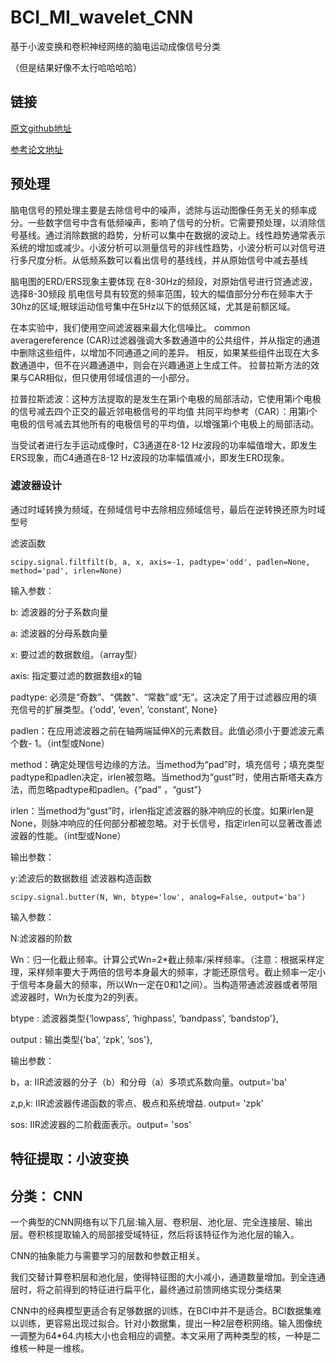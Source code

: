 # BCI_MI_wavelet_CNN
基于小波变换和卷积神经网络的脑电运动成像信号分类

（但是结果好像不太行哈哈哈哈）

## 链接
 [原文github地址](https://github.com/dalinzhangzdl/BCI_MI_Wavelet_CNN)
 
 [参考论文地址](https://ieeexplore.ieee.org/document/8585027)
 
 ## 预处理

脑电信号的预处理主要是去除信号中的噪声，滤除与运动图像任务无关的频率成分。一些数字信号中含有低频噪声，影响了信号的分析。它需要预处理，以消除信号基线。通过消除数据的趋势，分析可以集中在数据的波动上。线性趋势通常表示系统的增加或减少。小波分析可以测量信号的非线性趋势，小波分析可以对信号进行多尺度分析。从低频系数可以看出信号的基线线，并从原始信号中减去基线


脑电图的ERD/ERS现象主要体现  在8-30Hz的频段，对原始信号进行贷通滤波，选择8-30频段
肌电信号具有较宽的频率范围，较大的幅值部分分布在频率大于30hz的区域;眼球运动信号集中在5Hz以下的低频区域，尤其是前额区域。


在本实验中，我们使用空间滤波器来最大化信噪比。
common averagereference (CAR)过滤器强调大多数通道中的公共组件，并从指定的通道中删除这些组件，以增加不同通道之间的差异。
相反，如果某些组件出现在大多数通道中，但不在兴趣通道中，则会在兴趣通道上生成工件。
拉普拉斯方法的效果与CAR相似，但只使用邻域信道的一小部分。


拉普拉斯滤波：这种方法提取的是发生在第i个电极的局部活动，它使用第i个电极的信号减去四个正交的最近邻电极信号的平均值
共同平均参考（CAR）：用第i个电极的信号减去其他所有的电极信号的平均值，以增强第i个电极上的局部活动。


当受试者进行左手运动成像时，C3通道在8-12 Hz波段的功率幅值增大，即发生ERS现象，而C4通道在8-12 Hz波段的功率幅值减小，即发生ERD现象。
### 滤波器设计
通过时域转换为频域，在频域信号中去除相应频域信号，最后在逆转换还原为时域型号


滤波函数

```
scipy.signal.filtfilt(b, a, x, axis=-1, padtype='odd', padlen=None, method='pad', irlen=None)
```
输入参数：

b: 滤波器的分子系数向量

a: 滤波器的分母系数向量

x: 要过滤的数据数组。（array型）

axis: 指定要过滤的数据数组x的轴

padtype: 必须是“奇数”、“偶数”、“常数”或“无”。这决定了用于过滤器应用的填充信号的扩展类型。{‘odd', ‘even', ‘constant', None}

padlen：在应用滤波器之前在轴两端延伸X的元素数目。此值必须小于要滤波元素个数- 1。（int型或None）

method：确定处理信号边缘的方法。当method为“pad”时，填充信号；填充类型padtype和padlen决定，irlen被忽略。当method为“gust”时，使用古斯塔夫森方法，而忽略padtype和padlen。{“pad” ，“gust”}

irlen：当method为“gust”时，irlen指定滤波器的脉冲响应的长度。如果irlen是None，则脉冲响应的任何部分都被忽略。对于长信号，指定irlen可以显著改善滤波器的性能。（int型或None）

输出参数：

y:滤波后的数据数组
滤波器构造函数
```
scipy.signal.butter(N, Wn, btype='low', analog=False, output='ba')
```
输入参数：

N:滤波器的阶数

Wn：归一化截止频率。计算公式Wn=2*截止频率/采样频率。（注意：根据采样定理，采样频率要大于两倍的信号本身最大的频率，才能还原信号。截止频率一定小于信号本身最大的频率，所以Wn一定在0和1之间）。当构造带通滤波器或者带阻滤波器时，Wn为长度为2的列表。

btype : 滤波器类型{‘lowpass', ‘highpass', ‘bandpass', ‘bandstop'},

output : 输出类型{‘ba', ‘zpk', ‘sos'},

输出参数：

b，a: IIR滤波器的分子（b）和分母（a）多项式系数向量。output='ba'

z,p,k: IIR滤波器传递函数的零点、极点和系统增益. output= 'zpk'

sos: IIR滤波器的二阶截面表示。output= 'sos'




## 特征提取：小波变换

## 分类： CNN
一个典型的CNN网络有以下几层:输入层、卷积层、池化层、完全连接层、输出层。卷积核提取输入的局部接受域特征，然后将该特征作为池化层的输入。

CNN的抽象能力与需要学习的层数和参数正相关。

我们交替计算卷积层和池化层，使得特征图的大小减小，通道数量增加。到全连通层时，将之前得到的特征进行扁平化，最终通过前馈网络实现分类结果

CNN中的经典模型更适合有足够数据的训练，在BCI中并不是适合。BCI数据集难以训练，更容易出现过拟合。针对小数据集，提出一种2层卷积网络。输入图像统一调整为64*64.内核大小也会相应的调整。本文采用了两种类型的核，一种是二维核一种是一维核。


